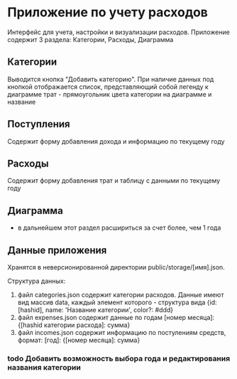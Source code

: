 # Приложение по учету расходов

Интерфейс для учета, настройки и визуализации расходов.
Приложение содержит 3 раздела: Категории, Расходы, Диаграмма

## Категории

Выводится кнопка "Добавить категорию".
При наличие данных под кнопкой отображается список, представляющий собой легенду к диаграмме трат - прямоугольник цвета категории на диаграмме и название

## Поступления

Содержит форму добавления дохода и информацию по текущему году

## Расходы

Содержит форму добавления трат и таблицу с данными по текущему году

## Диаграмма

- в дальнейшем этот раздел расшириться за счет более, чем 1 года

## Данные приложения

Хранятся в неверсионированной директории public/storage/[имя].json.

Структура данных:

1. файл categories.json содержит категории расходов. Данные имеют вид массив data, каждый элемент которого - структура вида {id: [hashid], name: 'Название категории', color?: #ddd}
2. файл expenses.json содержит данные по годам [номер месяца]: {[hashid категории расхода]: сумма}
3. файл incomes.json содержит информацию по постулениям средств, формат: [год]: {[номер месяца]: сумма}

### todo Добавить возможность выбора года и редактирования названия категории
